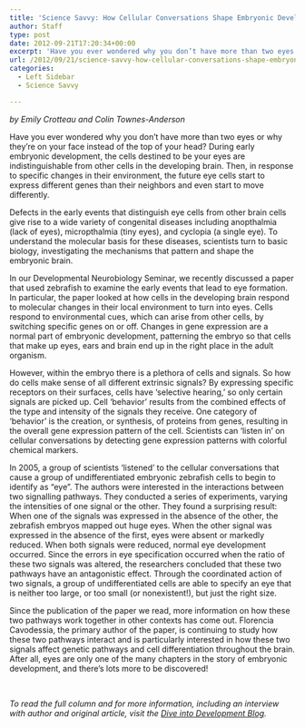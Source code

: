 ```yaml
---
title: 'Science Savvy: How Cellular Conversations Shape Embryonic Development'
author: Staff
type: post
date: 2012-09-21T17:20:34+00:00
excerpt: 'Have you ever wondered why you don’t have more than two eyes or why they’re on your face instead of the top of your head? During early embryonic development, the cells destined to be your eyes are indistinguishable from other cells in the developing brain. Then, in response to specific changes in their environment, the future eye cells start to express different genes than their neighbors and even start to move differently. '
url: /2012/09/21/science-savvy-how-cellular-conversations-shape-embryonic-development/
categories:
  - Left Sidebar
  - Science Savvy

---
```

_by Emily Crotteau and Colin Townes-Anderson_

Have you ever wondered why you don’t have more than two eyes or why they’re on your face instead of the top of your head? During early embryonic development, the cells destined to be your eyes are indistinguishable from other cells in the developing brain. Then, in response to specific changes in their environment, the future eye cells start to express different genes than their neighbors and even start to move differently.

Defects in the early events that distinguish eye cells from other brain cells give rise to a wide variety of congenital diseases including anopthalmia (lack of eyes), micropthalmia (tiny eyes), and cyclopia (a single eye). To understand the molecular basis for these diseases, scientists turn to basic biology, investigating the mechanisms that pattern and shape the embryonic brain.

In our Developmental Neurobiology Seminar, we recently discussed a paper that used zebrafish to examine the early events that lead to eye formation. In particular, the paper looked at how cells in the developing brain respond to molecular changes in their local environment to turn into eyes. Cells respond to environmental cues, which can arise from other cells, by switching specific genes on or off. Changes in gene expression are a normal part of embryonic development, patterning the embryo so that cells that make up eyes, ears and brain end up in the right place in the adult organism.

However, within the embryo there is a plethora of cells and signals. So how do cells make sense of all different extrinsic signals? By expressing specific receptors on their surfaces, cells have ‘selective hearing,’ so only certain signals are picked up. Cell ‘behavior’ results from the combined effects of the type and intensity of the signals they receive. One category of ‘behavior’ is the creation, or synthesis, of proteins from genes, resulting in the overall gene expression pattern of the cell. Scientists can ‘listen in’ on cellular conversations by detecting gene expression patterns with colorful chemical markers.

In 2005, a group of scientists ‘listened’ to the cellular conversations that cause a group of undifferentiated embryonic zebrafish cells to begin to identify as “eye”. The authors were interested in the interactions between two signalling pathways. They conducted a series of experiments, varying the intensities of one signal or the other. They found a surprising result: When one of the signals was expressed in the absence of the other, the zebrafish embryos mapped out huge eyes. When the other signal was expressed in the absence of the first, eyes were absent or markedly reduced. When both signals were reduced, normal eye development occurred. Since the errors in eye specification occurred when the ratio of these two signals was altered, the researchers concluded that these two pathways have an antagonistic effect. Through the coordinated action of two signals, a group of undifferentiated cells are able to specify an eye that is neither too large, or too small (or nonexistent!), but just the right size.

Since the publication of the paper we read, more information on how these two pathways work together in other contexts has come out. Florencia Cavodessia, the primary author of the paper, is continuing to study how these two pathways interact and is particularly interested in how these two signals affect genetic pathways and cell differentiation throughout the brain. After all, eyes are only one of the many chapters in the story of embryonic development, and there’s lots more to be discovered!

&nbsp;

_To read the full column and for more information, including an interview with author and original article, visit the [Dive into Development Blog][1]._

 [1]: http://cervenylab.wordpress.com/